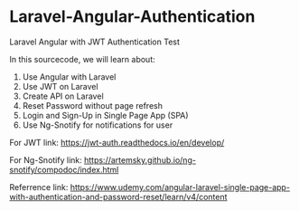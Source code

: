 # Laravel-Angular-Authentication
Laravel Angular with JWT Authentication Test

In this sourcecode, we will learn about:
1. Use Angular with Laravel
2. Use JWT on Laravel
3. Create API on Laravel
4. Reset Password without page refresh
5. Login and Sign-Up in Single Page App (SPA)
6. Use Ng-Snotify for notifications for user

For JWT link:
https://jwt-auth.readthedocs.io/en/develop/

For Ng-Snotify link:
https://artemsky.github.io/ng-snotify/compodoc/index.html

Referrence link:
https://www.udemy.com/angular-laravel-single-page-app-with-authentication-and-password-reset/learn/v4/content
